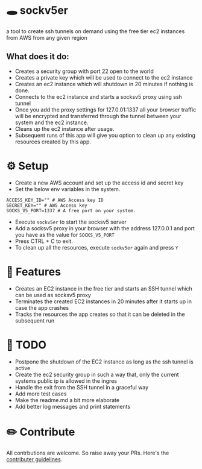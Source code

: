 # 🕳️ sockv5er
a tool to create ssh tunnels on demand using the free tier ec2 instances from AWS from any given region

## What does it do:
- Creates a security group with port 22 open to the world
- Creates a private key which will be used to connect to the ec2 instance
- Creates an ec2 instance which will shutdown in 20 minutes if nothing is done.
- Connects to the ec2 instance and starts a socksv5 proxy using ssh tunnel
- Once you add the proxy settings for 127.0.01:1337 all your browser traffic will be encrypted and transferred through the tunnel between your system and the ec2 instance.
- Cleans up the ec2 instance after usage.
- Subsequent runs of this app will give you option to clean up any existing resources created by this app.

# ⚙️ Setup 
- Create a new AWS account and set up the access id and secret key
- Set the below env variables in the system.

```shell
ACCESS_KEY_ID="" # AWS Access key ID
SECRET_KEY="" # AWS Access key
SOCKS_V5_PORT=1337 # A free port on your system.
```
- Execute `sockv5er` to start the socksv5 server
- Add a socksv5 proxy in your browser with the address 127.0.0.1 and port you have as the value for `SOCKS_V5_PORT`
- Press CTRL + C to exit.
- To clean up all the resources, execute `sockv5er` again and press `Y`

# 🎊 Features
- Creates an EC2 instance in the free tier and starts an SSH tunnel which can be used as socksv5 proxy
- Terminates the created EC2 instances in 20 minutes after it starts up in case the app crashes
- Tracks the resources the app creates so that it can be deleted in the subsequent run

# 📝 TODO
- Postpone the shutdown of the EC2 instance as long as the ssh tunnel is active
- Create the ec2 security group in such a way that, only the current systems public ip is allowed in the ingres 
- Handle the exit from the SSH tunnel in a graceful way
- Add more test cases
- Make the readme.md a bit more elaborate
- Add better log messages and print statements

# ✏️ Contribute
All contrbutions are welcome. So raise away your PRs. Here's the [contributer guidelines](https://github.com/platput/sockv5er/blob/main/CONTRIBUTING.md).
